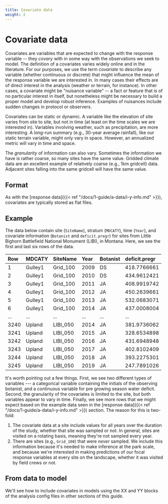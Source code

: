 ```yaml
---
title: Covariate data
weight: 2
---
```


# Covariate data

Covariates are variables that are expected to change with the response variable -- they _covary_ with in some way with the observations we seek to model. The definition of a covariates varies widely online and in the literature. For our purposes, we use the term _covariate_ to describe any variable (whether continuous or discrete) that might influence the mean of the response variable we are interested in. In many cases their effects are of direct interest in the analysis (weather or terrain, for instance). In other cases, a covariate might be "nuisance variable" -- a fact or feature that is of no particular interest in itself, but nonetheless might be necessary to build a proper model and develop robust inference. Examples of nuisances include sudden changes in protocol or observers.

Covariates can be static or dynamic. A variable like the elevation of site varies from site to site, but not in time (at least on the time scales we are interested in). Variables involving weather, such as precipitation, are more interesting. A long-run summary (e.g., 30-year average rainfall), like our static terrain variable, might only vary in space. However, an annualized metric will vary in time and space.

The _granularity_ of information can also vary. Sometimes the information we have is rather coarse, so many sites have the same value. Gridded climate data are an excellent example of relatively coarse (e.g., 1km gridcell) data. Adjacent sites falling into the same gridcell will have the same value. 

## Format
As with the [response data]({{< ref "/docs/1-guide/a-data/i-y-info.md" >}}), covariates are typically stored as flat files.

## Example

<!-- d_raw <- read_csv('assets/uplands-data/ROMN/modified/LIBI_Covariates_WB_20210204.csv')
d <- d_raw %>% 
  select(MDCATY, SiteName, Year, Botanist, deficit.pregr) %>% 
  arrange(SiteName, Year) %>% 
  mutate(Row = row_number()) %>% 
  relocate(Row)
write_csv(bind_rows(head(d), tail(d)), 
          'docs/website/content/docs/guide/data/richness-covariates.csv') -->

The data below contain site (`SiteName`), stratum (`MDCATY`), time (`Year`), and covariate information (`Botanist` and `deficit.pregr`) for sites from Little Bighorn Battlefield National Monument (LIBI), in Montana. Here, we see the first and last six rows of the data.

|Row |MDCATY |SiteName|Year|Botanist|deficit.pregr|
|:----|:-------|:--------|:----|:--------|:-------------|
|1   |Gulley1|Grid_100|2009|DS      |418.7766661  |
|2   |Gulley1|Grid_100|2010|DS      |434.9612421  |
|3   |Gulley1|Grid_100|2011|JA      |408.9919742  |
|4   |Gulley1|Grid_100|2012|JA      |450.2639661  |
|5   |Gulley1|Grid_100|2013|JA      |532.0683071  |
|6   |Gulley1|Grid_100|2014|JA      |437.0008004  |
|...   |...|...|...|...      |...  |
|3240|Upland |LIBI_050|2014|JA      |381.9736062  |
|3241|Upland |LIBI_050|2015|JA      |328.6534898  |
|3242|Upland |LIBI_050|2016|JA      |431.6948948  |
|3243|Upland |LIBI_050|2017|JA      |402.8102409  |
|3244|Upland |LIBI_050|2018|JA      |393.2275301  |
|3245|Upland |LIBI_050|2019|JA      |247.7891026  |

It's worth pointing out a few things. First, we see two different types of variables --- a categorical variable containing the initials of the observing botanist, and a continuous variable for pre growing season water deficit. Second, the granularity of the covariates is limited to the site, but both variables appear to vary in time. Finally, we see more rows that we might expect based on the example data seen in the [response data]({{< ref "/docs/1-guide/a-data/i-y-info.md" >}}) section. The reason for this is two-fold:
1. The covariate data at a site include values for all years over the duration of the study, whether that site was sampled or not. In general, sites are visited on a rotating basis, meaning they're not sampled every year.
2. There are sites (e.g., `Grid_100`) that were _never_ sampled. We include this information because it's needed to make inference at the park scale, and because we're interested in making predictions of our focal response variables at every site on the landscape, whether it was visited by field crews or not. 

## From data to model

We'll see how to include covariates in models using the XX and YY blocks of the analysis config files in other sections of this guide. 
